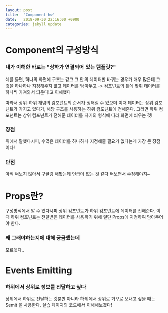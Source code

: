 ```yaml
---
layout: post
title:  "Component-hw"
date:   2018-09-30 22:16:00 +0900
categories: jekyll update
---
```


# Component의 구성방식
### 내가 이해한 바로는 "상하가 연결되어 있는 템플릿?"

예를 들면, 하나의 화면에 구조는 같고 그 안의 데이터만 바뀌는 경우가 매우 많은데
그것을 하나하나 지정해주지 않고 
데이터를 담아두고 -> 컴포넌트의 틀에 맞춰 데이터를 하나씩 가져와서 띄운다!고 이해했다

따라서 상위-하위 개념의 컴포넌트의 순서가 정해질 수 있으며
이때 데이터는 상위 컴포넌트가 가지고 있다가, 해당 구조를 사용하는 하위 컴포넌트에 전해준다.
그러면 하위 컴포넌트는 상위 컴포넌트가 전해준 데이터를 자기의 형식에 따라 화면에 띄우는 것!

### 장점
위에서 말했다시피, 수많은 데이터를 하나하나 지정해줄 필요가 없다는게 가장 큰 장점이다!

### 단점
아직 써보지 않아서 구글링 해봣는데 언급이 없는 것 같다
써보면서 수정해야지~

# Props란?
구성방식에서 알 수 있다시피 상위 컴포넌트가 하위 컴포넌트에 데이터를 전해준다.
이때 하위 컴포넌트는 전달받은 데이터를 사용하기 위해 
일단 Props에 지정하여 담아두어야 한다. 

### 왜 그래야하는지에 대해 궁금했는데
모르겟다.. 

# Events Emitting
### 하위에서 상위로 정보를 전달하고 싶다

상위에서 하위로 전달하는 것뿐만 아니라 하위에서 상위로 거꾸로 보내고 싶을 때는
$emit 을 사용한다. 
실습 페이지의 코드에서 이해해보겠다!


